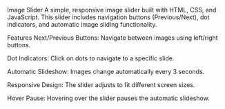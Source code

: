 Image Slider
A simple, responsive image slider built with HTML, CSS, and JavaScript. This slider includes navigation buttons (Previous/Next), dot indicators, and automatic image sliding functionality.

Features
Next/Previous Buttons: Navigate between images using left/right buttons.

Dot Indicators: Click on dots to navigate to a specific slide.

Automatic Slideshow: Images change automatically every 3 seconds.

Responsive Design: The slider adjusts to fit different screen sizes.

Hover Pause: Hovering over the slider pauses the automatic slideshow.
